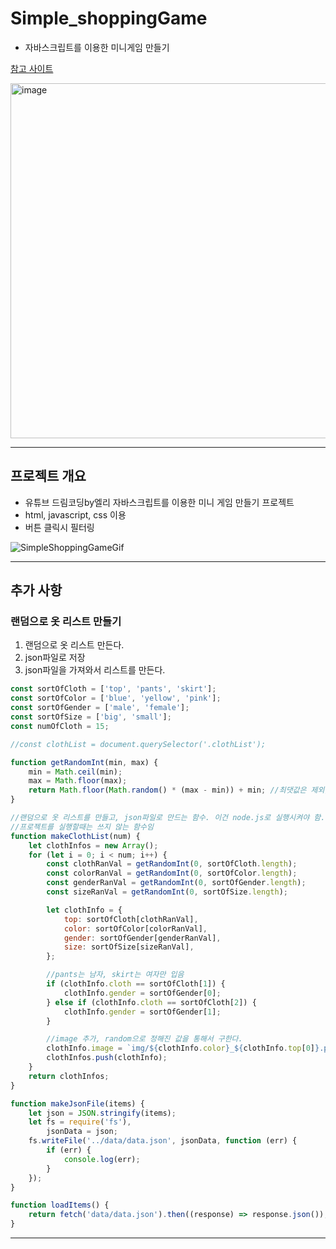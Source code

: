 # Simple_shoppingGame
- 자바스크립트를 이용한 미니게임 만들기

[참고 사이트](https://www.youtube.com/watch?v=We2Kv1HMGvc)

<img width="568" alt="image" src="https://user-images.githubusercontent.com/59603575/102006692-e6a2db80-3cd7-11eb-8676-00dbff100e28.png">

---
## 프로젝트 개요
- 유튜브 드림코딩by엘리 자바스크립트를 이용한 미니 게임 만들기 프로젝트
- html, javascript, css 이용
- 버튼 클릭시 필터링

![SimpleShoppingGameGif](https://user-images.githubusercontent.com/59603575/102006877-3635d700-3cd9-11eb-8dd4-a9788c784c01.gif)

---
## 추가 사항

### 랜덤으로 옷 리스트 만들기
1. 랜덤으로 옷 리스트 만든다.
2. json파일로 저장
3. json파일을 가져와서 리스트를 만든다.

```javascript
const sortOfCloth = ['top', 'pants', 'skirt'];
const sortOfColor = ['blue', 'yellow', 'pink'];
const sortOfGender = ['male', 'female'];
const sortOfSize = ['big', 'small'];
const numOfCloth = 15;

//const clothList = document.querySelector('.clothList');

function getRandomInt(min, max) {
    min = Math.ceil(min);
    max = Math.floor(max);
    return Math.floor(Math.random() * (max - min)) + min; //최댓값은 제외, 최솟값은 포함
}

//랜덤으로 옷 리스트를 만들고, json파일로 만드는 함수. 이건 node.js로 실행시켜야 함. terminal에서 node main 이렇게
//프로젝트를 실행할때는 쓰지 않는 함수임
function makeClothList(num) {
    let clothInfos = new Array();
    for (let i = 0; i < num; i++) {
        const clothRanVal = getRandomInt(0, sortOfCloth.length);
        const colorRanVal = getRandomInt(0, sortOfColor.length);
        const genderRanVal = getRandomInt(0, sortOfGender.length);
        const sizeRanVal = getRandomInt(0, sortOfSize.length);

        let clothInfo = {
            top: sortOfCloth[clothRanVal],
            color: sortOfColor[colorRanVal],
            gender: sortOfGender[genderRanVal],
            size: sortOfSize[sizeRanVal],
        };

        //pants는 남자, skirt는 여자만 입음
        if (clothInfo.cloth == sortOfCloth[1]) {
            clothInfo.gender = sortOfGender[0];
        } else if (clothInfo.cloth == sortOfCloth[2]) {
            clothInfo.gender = sortOfGender[1];
        }

        //image 추가, random으로 정해진 값을 통해서 구한다.
        clothInfo.image = `img/${clothInfo.color}_${clothInfo.top[0]}.png`;
        clothInfos.push(clothInfo);
    }
    return clothInfos;
}

function makeJsonFile(items) {
    let json = JSON.stringify(items);
    let fs = require('fs'),
        jsonData = json;
    fs.writeFile('../data/data.json', jsonData, function (err) {
        if (err) {
            console.log(err);
        }
    });
}

function loadItems() {
    return fetch('data/data.json').then((response) => response.json());
}
```

---



